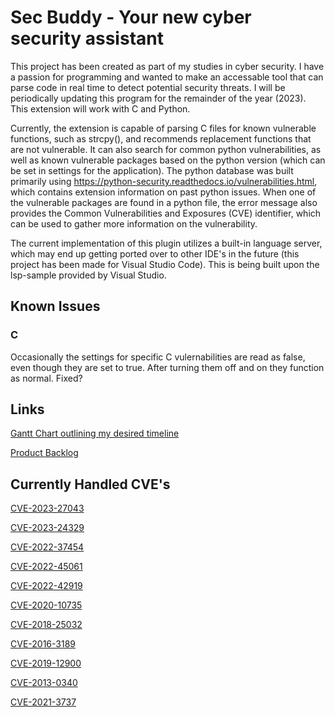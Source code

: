 # Sec Buddy - Your new cyber security assistant

This project has been created as part of my studies in cyber security. I have a passion for programming and wanted to make an accessable tool that can parse code in real time to detect potential security threats.
I will be periodically updating this program for the remainder of the year (2023). This extension will work with C and Python.

Currently, the extension is capable of parsing C files for known vulnerable functions, such as strcpy(), and recommends replacement functions that are not vulnerable. It can also search for common python vulnerabilities, as well as known vulnerable packages based on the python version (which can be set in settings for the application). The python database was built primarily using https://python-security.readthedocs.io/vulnerabilities.html, which contains extension information on past python issues. When one of the vulnerable packages are found in a python file, the error message also provides the Common Vulnerabilities and Exposures (CVE) identifier, which can be used to gather more information on the vulnerability.

The current implementation of this plugin utilizes a built-in language server, which may end up getting ported over to other IDE's in the future (this project has been made for Visual Studio Code). This is being built upon the lsp-sample provided by Visual Studio.

## Known Issues
### C

Occasionally the settings for specific C vulernabilities are read as false, even though they are set to true. After turning them off and on they function as normal. Fixed?

## Links
[Gantt Chart outlining my desired timeline](https://docs.google.com/spreadsheets/d/1GuXvdTbiaAUqEo6yg0PqPoB8BL2E7ebxp7SBiiyEnoo/edit?usp=sharing)

[Product Backlog](https://docs.google.com/document/d/1ajQbIBILqC7eJM0Bc9Ylj9J7tyNvx90QQ41-XbVyMLs/edit?usp=sharing)

## Currently Handled CVE's

[CVE-2023-27043](https://nvd.nist.gov/vuln/detail/cve-2023-27043)

[CVE-2023-24329](https://nvd.nist.gov/vuln/detail/cve-2023-24329)

[CVE-2022-37454](https://nvd.nist.gov/vuln/detail/cve-2022-37454)

[CVE-2022-45061](https://nvd.nist.gov/vuln/detail/cve-2022-45061)

[CVE-2022-42919](https://nvd.nist.gov/vuln/detail/cve-2022-42919)

[CVE-2020-10735](https://nvd.nist.gov/vuln/detail/cve-2020-10735)

[CVE-2018-25032](https://nvd.nist.gov/vuln/detail/cve-2018-25032)

[CVE-2016-3189](https://nvd.nist.gov/vuln/detail/cve-2016-3189)

[CVE-2019-12900](https://nvd.nist.gov/vuln/detail/cve-2019-12900)

[CVE-2013-0340](https://nvd.nist.gov/vuln/detail/cve-2013-0340)

[CVE-2021-3737](https://nvd.nist.gov/vuln/detail/cve-2021-3737)